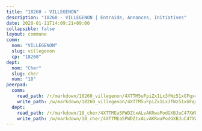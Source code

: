 ```yaml
---
title: "18260 - VILLEGENON"
description: "18260 - VILLEGENON | Entraide, Annonces, Initiatives"
date: 2020-01-11T14:09:21+09:00
collapsible: false
layout: commune
comm:
  nom: "VILLEGENON"
  slug: villegenon
  cp: "18260"
dept:
  nom: "Cher"
  slug: cher
  num: "18"
peerpad:
  comm:
    read_path: /r/markdown/18260_villegenon/4XTTM5uFpiZx1Lx3fWz51xGFqx4owmoFZvPYuCrkSiYFVYpet
    write_path: /w/markdown/18260_villegenon/4XTTM5uFpiZx1Lx3fWz51xGFqx4owmoFZvPYuCrkSiYFVYpet-K3TgV4544sgkwutRDbyqFWvxXpeq4rv3eGJKX6zDjhwh36SEu8UMuzv6o9h9DUUeWnxCt8zTwvaJg12XooTwAjchRr6jE4FqPkDasd6Q8UrT49Grbn7aFZeceCnHF6z9CTdjReb2
  dept:
    read_path: /r/markdown/18_cher/4XTTMEa5PWDZtxALvAKRwaPodGXBJuC47XWLMLZ5hCaMSik3w
    write_path: /w/markdown/18_cher/4XTTMEa5PWDZtxALvAKRwaPodGXBJuC47XWLMLZ5hCaMSik3w-K3TgTvT6tiupPRTeoV2zMggT6E77BmY6Zeeqwk1pvv6Bfo4GHKoyLD2hQDLMcNajnfixB5aDgngmFZba1jsFtXhXJhkZaMz5Fno5UjuUU6mkQFXv9cWu6FJLmGRziLMtgTSufDeD
---
```


